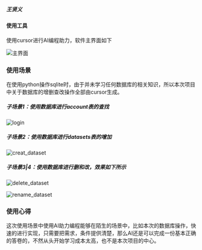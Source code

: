 ##### 王贤义

#### 使用工具

使用cursor进行AI编程助力，软件主界面如下

![主界面](D:\ai编程\主界面.png)

### 使用场景

​	在使用python操作sqlite时，由于并未学习任何数据库的相关知识，所以本次项目中关于数据库的增删查改操作全部由cursor生成。

##### 子场景1：使用数据库进行account表的查找

![login](D:\ai编程\login.png)

##### 子场景2：使用数据库进行datasets表的增加

![creat_dataset](D:\ai编程\creat_dataset.png)

##### 子场景3|4：使用数据库进行删和改，效果如下所示

![delete_dataset](D:\ai编程\delete_dataset.png)

![rename_dataset](D:\ai编程\rename_dataset.png)

### 使用心得

​	这次使用场景中使用AI助力编程能够在陌生的场景中，比如本次的数据库操作，快速的进行实现，只需要把需求，条件提供清楚，那么AI还是可以完成一份基本正确的答卷的，不然从头开始学习成本太高，也不是本次项目的中心。